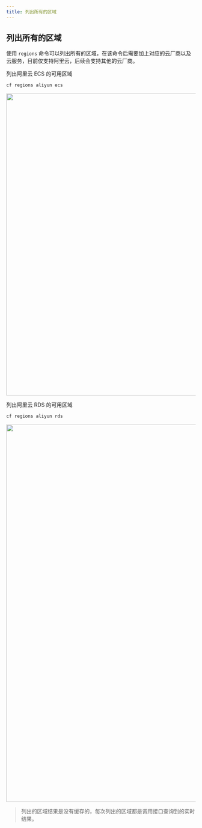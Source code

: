 ```yaml
---
title: 列出所有的区域
---
```


## 列出所有的区域

使用 `regions` 命令可以列出所有的区域，在该命令后需要加上对应的云厂商以及云服务，目前仅支持阿里云，后续会支持其他的云厂商。

列出阿里云 ECS 的可用区域

```bash
cf regions aliyun ecs
```

   <img width="800" src="/img/1656930737.png">

列出阿里云 RDS 的可用区域

```bash
cf regions aliyun rds
```

   <img width="1000" src="/img/1656930821.png">

> 列出的区域结果是没有缓存的，每次列出的区域都是调用接口查询到的实时结果。

<Vssue />